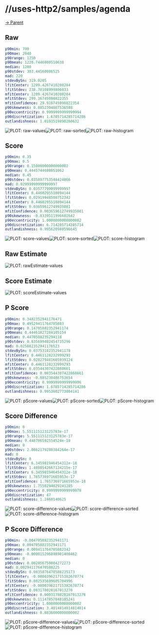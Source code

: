 
# //uses-http2/samples/agenda

[→ Parent](../..)


## Raw


```yaml
p90min: 790
p90max: 2040
p90range: 1250
p90mean: 1220.7446808510638
median: 1200
p90stdev: 303.44560086525
mad: 220
stdevBySn: 319.0205
lfitCenter: 1209.4267410200284
lfitStdev: 238.70108999806033
mfitCenter: 1209.4267410200284
mfitStdev: 299.16745098822355
mfitConfidence: 29.916745098822354
p90skewness: 0.8852304867536588
p90eccentricity: 0.9999999999999994
p90discretization: 1.6785714285714286
outlandishness: 1.0193519890260632

```

![PLOT: raw-values](./raw/values.svg)![PLOT: raw-sorted](./raw/sorted.svg)![PLOT: raw-histogram](./raw/histogram.svg)
## Score


```yaml
p90min: 0.35
p90max: 0.5
p90range: 0.15000000000000002
p90mean: 0.4445744680851062
median: 0.45
p90stdev: 0.035897753548424866
mad: 0.02999999999999997
stdevBySn: 0.03577799999999997
lfitCenter: 0.4460295518894144
lfitStdev: 0.02919948508752342
mfitCenter: 0.4460295518894144
mfitStdev: 0.03659612749935081
mfitConfidence: 0.003659612749935081
p90skewness: -0.8339511996602642
p90eccentricity: 1.0000000000000002
p90discretization: 6.714285714285714
outlandishness: 0.995620980596645

```

![PLOT: score-values](./score/values.svg)![PLOT: score-sorted](./score/sorted.svg)![PLOT: score-histogram](./score/histogram.svg)
## Raw Estimate

![PLOT: rawEstimate-values](./rawEstimate/values.svg)
## Score Estimate

![PLOT: scoreEstimate-values](./scoreEstimate/values.svg)
## P Score


```yaml
p90min: 0.3482352941176471
p90max: 0.49529411764705883
p90range: 0.14705882352941174
p90mean: 0.44461827284105154
median: 0.4470588235294118
p90stdev: 0.035699482454735296
mad: 0.025882352941176523
stdevBySn: 0.03753182352941178
lfitCenter: 0.4461128232999293
lfitStdev: 0.028279481685939124
mfitCenter: 0.4461128232999293
mfitStdev: 0.03544307422860661
mfitConfidence: 0.003544307422860661
p90skewness: -0.885230486753654
p90eccentricity: 0.9999999999999996
p90discretization: 1.6785714285714286
outlandishness: 0.9953602773804141

```

![PLOT: pScore-values](./pScore/values.svg)![PLOT: pScore-sorted](./pScore/sorted.svg)![PLOT: pScore-histogram](./pScore/histogram.svg)
## Score Difference


```yaml
p90min: 0
p90max: 5.551115123125783e-17
p90range: 5.551115123125783e-17
p90mean: 9.448706592554524e-18
median: 0
p90stdev: 2.0862179280384264e-17
mad: 0
stdevBySn: 0
lfitCenter: 6.345981946454312e-18
lfitStdev: 1.4088542667134215e-17
mfitCenter: 6.345981946454312e-18
mfitStdev: 1.765736971665953e-17
mfitConfidence: 1.765736971665953e-18
p90skewness: 1.7550294029241205
p90eccentricity: 0.9999999999999978
p90discretization: 47
outlandishness: 1.2460140625

```

![PLOT: score-difference-values](./score-difference/values.svg)![PLOT: score-difference-sorted](./score-difference/sorted.svg)![PLOT: score-difference-histogram](./score-difference/histogram.svg)
## P Score Difference


```yaml
p90min: -0.004705882352941171
p90max: 0.004705882352941171
p90range: 0.009411764705882342
p90mean: -0.000015296898901400462
median: 0
p90stdev: 0.002856750004272273
mad: 0.002941176470588225
stdevBySn: 0.0035076470588235173
lfitCenter: -0.000039621715382678774
lfitStdev: 0.002535699605704996
mfitCenter: -0.000039621715382678774
mfitStdev: 0.003178028167013278
mfitConfidence: 0.0003178028167013278
p90skewness: 0.11147857848105241
p90eccentricity: 1.0000000000000002
p90discretization: 3.4814814814814814
outlandishness: 0.8836000000000002

```

![PLOT: pScore-difference-values](./pScore-difference/values.svg)![PLOT: pScore-difference-sorted](./pScore-difference/sorted.svg)![PLOT: pScore-difference-histogram](./pScore-difference/histogram.svg)